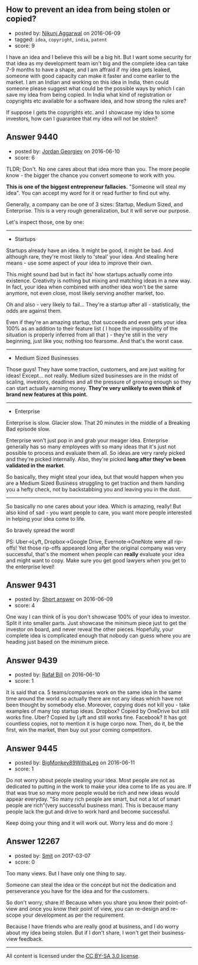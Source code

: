 ## How to prevent an idea from being stolen or copied?

- posted by: [Nikunj Aggarwal](https://stackexchange.com/users/3836409/nikunj-aggarwal) on 2016-06-09
- tagged: `idea`, `copyright`, `india`, `patent`
- score: 9

<p>I have an idea and I believe this will be a big hit. But I want some security for that idea as my development team isn't big and the complete idea can take 7-9 months to have a shape, and I am affraid if my idea gets leaked, someone with good capacity can make it faster and come earlier to the market.
I am an Indian and working on this idea in India, then could someone please suggest what could be the possible ways by which I can save my idea from being copied. In India what kind of registration or copyrights etc available for a software idea, and how strong the rules are?</p>

<p>If suppose I gets the copyrights etc. and I showcase my idea to some investors, how can I guarantee that my idea will not be stolen?</p>



## Answer 9440

- posted by: [Jordan Georgiev](https://stackexchange.com/users/482374/jordan-georgiev) on 2016-06-10
- score: 6

<p>TLDR; Don't. No one cares about that idea more than you. The more people know - the bigger the chance you convert someone to work with you.</p>

<p><strong>This is one of the biggest entrepreneur fallacies.</strong> "Someone will steal my idea". You can accept my word for it or read further to find out why.</p>

<p>Generally, a company can be one of 3 sizes: Startup, Medium Sized, and Enterprise. This is a very rough generalization, but it will serve our purpose.</p>

<p>Let's inspect those, one by one:</p>

<hr>

<ul>
<li>Startups</li>
</ul>

<p>Startups already have an idea. It might be good, it might be bad.
And although rare, they're most likely to 'steal' your idea. And stealing here means - use some aspect of your idea to improve their own.</p>

<p>This might sound bad but in fact its' how startups actually come into existence. Creativity is nothing but mixing and matching ideas in a new way. In fact, your idea when combined with another idea won't be the same anymore, not even close, most likely serving another market, too. </p>

<p>Oh and also - very likely to fail... They're a startup after all - statistically, the odds are against them.</p>

<p>Even if they're an amazing startup, that succeeds and even gets your idea 100% as an addition to their feature list ( I hope the impossibility of the situation is properly inferred from all that ) - they're still in the very beginning, just like you; nothing too fearsome. And that's the worst case.</p>

<hr>

<ul>
<li>Medium Sized Businesses</li>
</ul>

<p>Those guys! They have some traction, customers, and are just waiting for ideas! Except... not really. Medium sized businesses are in the midst of scaling, investors, deadlines and all the pressure of growing enough so they can start actually earning money. <strong>They're very unlikely to even think of brand new features at this point.</strong></p>

<hr>

<ul>
<li>Enterprise</li>
</ul>

<p>Enterprise is slow. Glacier slow. That 20 minutes in the middle of a Breaking Bad episode slow. </p>

<p>Enterprise won't just pop in and grab your meager idea. Enterprise generally has so many employees with so many ideas that it's just not possible to process and evaluate them all. So ideas are very rarely picked and they're picked internally. Also, they're picked <strong>long after they've been validated in the market</strong>.</p>

<p>So basically, they might steal your idea, but that would happen when you are a Medium Sized Business struggling to get traction and them handing you a hefty check, not by backstabbing you and leaving you in the dust.</p>

<hr>

<p>So basically no one cares about your idea. Which is amazing, really! But also kind of sad - you want people to care, you want more people interested in helping your idea come to life. </p>

<p>So bravely spread the word!</p>

<p>PS: Uber->Lyft, Dropbox->Google Drive, Evernote->OneNote were all rip-offs! Yet those rip-offs appeared long after the original company was very successful, that's the moment when people can <strong>really</strong> evaluate your idea and might want to copy. Make sure you get good lawyers when you get to the enterprise level!</p>



## Answer 9431

- posted by: [Short answer](https://stackexchange.com/users/8011025/short-answer) on 2016-06-09
- score: 4

<p>One way I can think of is you don't showcase 100% of your idea to investor. Split it into smaller parts. Just showcase the minimum piece just to get the investor on board, and never reveal the other pieces. Hopefully, your complete idea is complicated enough that nobody can guess where you are heading just based on the minimum piece.</p>



## Answer 9439

- posted by: [Rafał Bill](https://stackexchange.com/users/8604978/rafa-bill) on 2016-06-10
- score: 1

<p>It is said that ca. 5 teams/companies work on the same idea in the same time around the world so actually there are not any ideas which have not been thought by somebody else.
Moreover, copying does not kill you - take examples of many top startup ideas. Dropbox? Copied by OneDrive but still works fine. Uber? Copied by Lyft and still works fine. Facebook? It has got countless copies, not to mention it is huge corpo now.
Then, do it, be the first, win the market, then buy out your coming competitors.</p>



## Answer 9445

- posted by: [BigMonkey89WithaLeg](https://stackexchange.com/users/8615858/bigmonkey89withaleg) on 2016-06-11
- score: 1

<p>Do not worry about people stealing your idea. Most people are not as dedicated to putting in the work to make your idea come to life as you are. If that was true so many more people would be rich and new ideas would appear everyday. "So many rich people are smart, but not a lot of smart people are rich"(very successful business man). 
This is because many people lack the gut and drive to work hard and become successful.</p>

<p>Keep doing your thing and it will work out. Worry less and do more :)</p>



## Answer 12267

- posted by: [Smit](https://stackexchange.com/users/7665731/smit) on 2017-03-07
- score: 0

<p>Too many views. But I have only one thing to say. </p>

<p>Someone can steal the idea or the concept but not the dedication and perseverance you have for the idea and for the customers. </p>

<p>So don't worry, share it! Because when you share you know their point-of-view and once you know their point of view, you can re-design and re-scope your development as per the requirement.</p>

<p>Because I have friends who are really good at business, and I do worry about my idea being stolen. But if I don't share, I won't get their business-view feedback. </p>




---

All content is licensed under the [CC BY-SA 3.0 license](https://creativecommons.org/licenses/by-sa/3.0/).
